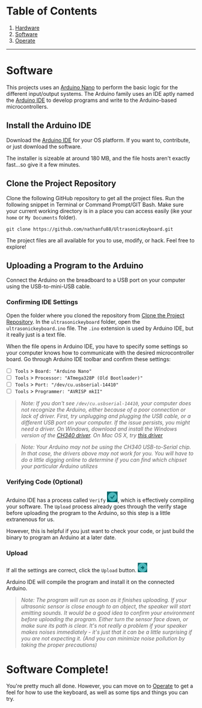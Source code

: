 # Table of Contents

1. [Hardware](1-Hardware.md)
2. [Software](2-Software.md)
3. [Operate](3-Operate.md)

---

# Software
This projects uses an [Arduino Nano](https://store.arduino.cc/usa/arduino-nano) to perform the basic logic for the different input/output systems. The Arduino family uses an IDE aptly named the [Arduino IDE](https://www.arduino.cc/en/Main/Software) to develop programs and write to the Arduino-based microcontrollers.

## Install the Arduino IDE
Download the [Arduino IDE](https://www.arduino.cc/en/Main/Software) for your OS platform. If you want to, contribute, or just download the software.

The installer is sizeable at around 180 MB, and the file hosts aren't exactly fast...so give it a few minutes.

## Clone the Project Repository
Clone the following GitHub repository to get all the project files. Run the following snippet in Terminal or Command Prompt/GIT Bash. Make sure your current working directory is in a place you can access easily (ike your `home` or `My Documents` folder).
```
git clone https://github.com/nathanfu88/UltrasonicKeyboard.git
```

The project files are all available for you to use, modify, or hack. Feel free to explore!

## Uploading a Program to the Arduino
Connect the Arduino on the breadboard to a USB port on your computer using the USB-to-mini-USB cable.

### Confirming IDE Settings
Open the folder where you cloned the repository from [Clone the Project Repository](#clone-the-project-repository). In the `ultrasonickeyboard` folder, open the `ultrasonickeyboard.ino` file. The `.ino` extension is used by Arduino IDE, but it really just is a text file.

When the file opens in Arduino IDE, you have to specify some settings so your computer knows how to communicate with the desired microcontroller board. Go through Arduino IDE toolbar and confirm these settings:
- [ ] `Tools` > `Board: "Arduino Nano"`
- [ ] `Tools` > `Processor: "ATmega328P (Old Bootloader)"`
- [ ] `Tools` > `Port: "/dev/cu.usbserial-14410"`
- [ ] `Tools` > `Programmer: "AVRISP mkII"`

> _Note: If you don't see `/dev/cu.usbserial-14410`, your computer does not recognize the Arduino, either because of a poor connection or lack of driver. First, try unplugging and plugging the USB cable, or a different USB port on your computer. If the issue persists, you might need a driver. On Windows, download and install the Windows version of the [CH340 driver](https://sparks.gogo.co.nz/ch340.html). On Mac OS X, try [this driver](https://github.com/adrianmihalko/ch340g-ch34g-ch34x-mac-os-x-driver/raw/master/CH34x_Install_V1.5.pkg)_

> _Note: Your Arduino may not be using the CH340 USB-to-Serial chip. In that case, the drivers above may not work for you. You will have to do a little digging online to determine if you can find which chipset your particular Arduino utilizes_

### Verifying Code (Optional)
Arduino IDE has a process called `Verify` ![verify](img/verify.png), which is effectively compiling your software. The `Upload` process already goes through the verify stage before uploading the program to the Arduino, so this step is a little extranenous for us.

However, this is helpful if you just want to check your code, or just build the binary to program an Arduino at a later date.

### Upload
If all the settings are correct, click the `Upload` button.
![upload](img/upload.png)

Arduino IDE will compile the program and install it on the connected Arduino.

> _Note: The program will run as soon as it finishes uploading. If your ultrasonic sensor is close enough to an object, the speaker will start emitting sounds. It would be a good idea to confirm your environment before uploading the program. Either turn the sensor face down, or make sure its path is clear. It's not really a problem if your speaker makes noises immediately - it's just that it can be a little surprising if you are not expecting it. (And you can minimize noise pollution by taking the proper precautions)_

# Software Complete!
You're pretty much all done. However, you can move on to [Operate](3-Operate.md) to get a feel for how to use the keyboard, as well as some tips and things you can try.